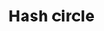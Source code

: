 ---
title: Hash circle
tags:
icon: hash-circle
svg: '<svg xmlns="http://www.w3.org/2000/svg" width="24" height="24" fill="none" viewBox="0 0 24 24" stroke-width="1.5" stroke-linecap="round" stroke-linejoin="round" stroke="currentColor"><circle cx="12" cy="12.5" r="9"/><path d="m10.905 8.5-1.437 8m4.937-8-1.437 8m3.314-5.75H7.718m8.564 3.5H7.718"/></svg>'
---